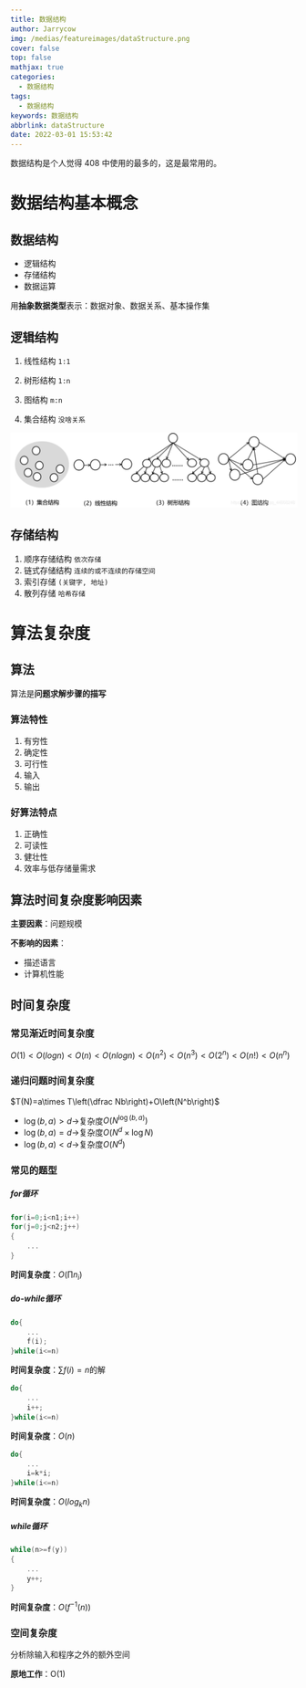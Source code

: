 ```yaml
---
title: 数据结构
author: Jarrycow
img: /medias/featureimages/dataStructure.png
cover: false
top: false
mathjax: true
categories:
  - 数据结构
tags:
  - 数据结构
keywords: 数据结构
abbrlink: dataStructure
date: 2022-03-01 15:53:42
---
```


数据结构是个人觉得 408 中使用的最多的，这是最常用的。
<!--more-->

# 数据结构基本概念

## 数据结构

- 逻辑结构
- 存储结构
- 数据运算

用**抽象数据类型**表示：数据对象、数据关系、基本操作集

## 逻辑结构

1. 线性结构  ```1:1```

2. 树形结构  ```1:n```

3. 图结构  ```m:n```

4. 集合结构 ```没啥关系```

![四种数据结构示意图](https://raw.githubusercontent.com/Jarrycow/picHost/main/article/20200821210137744.png)

## 存储结构

1. 顺序存储结构  ```依次存储```
2. 链式存储结构  ```连续的或不连续的存储空间```
3. 索引存储  ```(关键字, 地址)```
4. 散列存储  ```哈希存储```



# 算法复杂度

## 算法

算法是**问题求解步骤的描写**

### 算法特性

1. 有穷性
2. 确定性
3. 可行性
4. 输入
5. 输出

### 好算法特点

1. 正确性
2. 可读性
3. 健壮性
4. 效率与低存储量需求

## 算法时间复杂度影响因素

**主要因素**：问题规模

**不影响的因素**：

- 描述语言
- 计算机性能

## 时间复杂度

### 常见渐近时间复杂度

$O(1) < O(logn) < O(n) < O(nlogn) < O(n^2) < O(n^3) < O(2^n) < O(n!) < O(n^n)$

### 递归问题时间复杂度

$T(N)=a\times T\left(\dfrac Nb\right)+O\left(N^b\right)$

- $\log\left(b,a\right)>d\rightarrow$复杂度$O\left(N^{\log\left(b,a\right)}\right)$
- $\log\left(b,a\right)=d\rightarrow$复杂度$O\left(N^d\times\log N\right)$
- $\log\left(b,a\right)<d\rightarrow$复杂度$O\left(N^d\right)$

### 常见的题型

##### for循环

```c
for(i=0;i<n1;i++)
for(j=0;j<n2;j++)
{
    ...
}
```

**时间复杂度**：$O(\prod{n_i})$

##### do-while循环

```c
do{
    ...
    f(i);
}while(i<=n)
```

**时间复杂度**：$\sum{f(i)}=n$的解

```c
do{
    ...
    i++;
}while(i<=n)
```

**时间复杂度**：$O(n)$

```c
do{
    ...
    i=k*i;
}while(i<=n)
```

**时间复杂度**：$O(log_kn)$

##### while循环

```c
while(n>=f(y))
{
	...
	y++;
}
```

**时间复杂度**：$O(f^{-1}(n))$

### 空间复杂度

分析除输入和程序之外的额外空间

**原地工作**：$\text{O}(1)$

